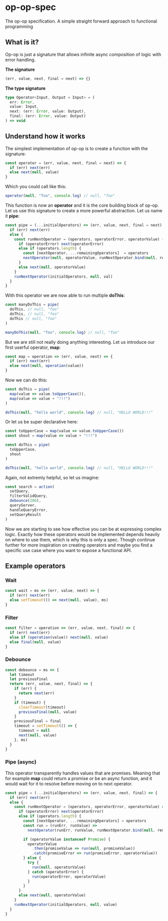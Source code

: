 # op-op-spec
The op-op specification. A simple straight forward approach to functional programming

## What is it?

Op-op is just a signature that allows infinite async composition of logic with error handling.

**The signature**
```js
(err, value, next, final = next) => {}
```

**The type signature**
```ts
type Operator<Input, Output = Input> = (
  err: Error,
  value: Input,
  next: (err: Error, value: Output),
  final: (err: Error, value: Output)
) => void
```

## Understand how it works

The simplest implementation of op-op is to create a function with the signature:

```js
const operator = (err, value, next, final = next) => {
  if (err) next(err)
  else next(null, value)
}
```

Which you could call like this:

```js
operator(null, "foo", console.log) // null, "foo"
```

This function is now an **operator** and it is the core building block of op-op. Let us use this signature to create a more powerful abstraction. Let us name it **pipe**:

```js
const pipe = (...initialOperators) => (err, value, next, final = next) => {
  if (err) next(err)
  else {
    const runNextOperator = (operators, operatorError, operatorValue) {
      if (operatorError) next(operatorError)
      else if (operators.length) {
        const [nextOperator, ...remainingOperators]  = operators
        nextOperator(null, operatorValue, runNextOperator.bind(null, remainingOperators), final) 
      }
      else next(null, operatorValue)
    }
    runNextOperator(initialOperators, null, val)
  }
}
```

With this operator we are now able to run multiple **doThis**:

```js
const manyDoThis = pipe(
  doThis, // null, "foo"
  doThis, // null, "foo"
  doThis // null, "foo"
)

manyDoThis(null, "foo", console.log) // null, "foo"
```

But we are still not really doing anything interesting. Let us introduce our first userful operator, **map**:

```js
const map = operation => (err, value, next) => {
  if (err) next(err)
  else next(null, operation(value))
}
```

Now we can do this:

```js
const doThis = pipe(
  map(value => value.toUpperCase()),
  map(value => value + "!!!")
)

doThis(null, "hello world", console.log) // null, "HELLO WORLD!!!"
```

Or let us be super declarative here:

```js
const toUpperCase = map(value => value.toUpperCase())
const shout = map(value => value + "!!!")

const doThis = pipe(
  toUpperCase,
  shout
)

doThis(null, "hello world", console.log) // null, "HELLO WORLD!!!"
```

Again, not extremly helpful, so let us imagine:

```js
const search = action(
  setQuery,
  filterValidQuery,
  debounce(200),
  queryServer,
  handleQueryError,
  setQueryResult
)
```

Now we are starting to see how effective you can be at expressing complex logic. Exactly how these operators would be implemented depends heavily on where to use them, which is why this is only a spec. Though continue further for more inspiration on creating operators and maybe you find a specific use case where you want to expose a functional API.

## Example operators

### Wait

```js
const wait = ms => (err, value, next) => {
  if (err) next(err)
  else setTimeout(() => next(null, value), ms)
}
```

### Filter
```js
const filter = operation => (err, value, next, final) => {
  if (err) next(err)
  else if (operation(value)) next(null, value)
  else final(null, value)
}
```

### Debounce

```js
const debounce = ms => {
  let timeout
  let previousFinal
  return (err, value, next, final) => {
    if (err) {
      return next(err)
    }
    if (timeout) {
      clearTimeout(timeout)
      previousFinal(null, value)
    }
    previousFinal = final
    timeout = setTimeout(() => {
      timeout = null
      next(null, value)
    }, ms)
  }
}
```

### Pipe (async)

This operator transparently handles values that are promises. Meaning that for example **map** could return a promise or be an async function, and it would wait for it to resolve before moving on to next operator.

```js
const pipe = (...initialOperators) => (err, value, next, final) => {
  if (err) next(err)
  else {
    const runNextOperator = (operators, operatorError, operatorValue) => {
      if (operatorError) next(operatorError)
      else if (operators.length) {
        const [nextOperator, ...remainingOperators] = operators
        const run = (runErr, runValue) =>
          nextOperator(runErr, runValue, runNextOperator.bind(null, remainingOperators), final || next)

        if (operatorValue instanceof Promise) {
          operatorValue
            .then(promiseValue => run(null, promiseValue))
            .catch(promiseError => run(promiseError, operatorValue))
        } else {
          try {
            run(null, operatorValue)
          } catch (operatorError) {
            run(operatorError, operatorValue)
          }
        }
      }
      else next(null, operatorValue)
    }
    runNextOperator(initialOperators, null, value)
  }
}
```
